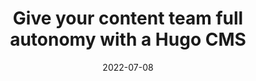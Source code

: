 ---
image: 
  path: https://cc-dam.imgix.net/HugoConf-Liams-workshop.jpg
  alt: >-
    Black background image with picture of speaker, Liam.
date: 2022-07-08
upcoming: false
title: Give your content team full autonomy with a Hugo CMS
content: >-
  Hand over the reins of your Hugo site to your content team with
    CloudCannon.
link: https://www.youtube.com/watch?v=b33pk3GC26o
---